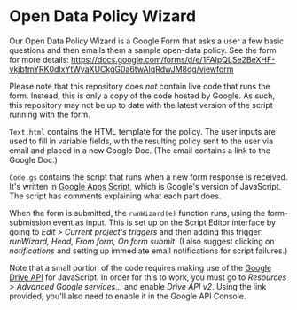 # Open Data Policy Wizard

Our Open Data Policy Wizard is a Google Form that asks a user a few basic questions and then emails them a sample open-data policy. See the form for more details: https://docs.google.com/forms/d/e/1FAIpQLSe2BeXHF-vkjbfmYRK0dIxYtWyaXUCkgG0a6twAIqRdwJM8dg/viewform

Please note that this repository does _not_ contain live code that runs the form. Instead, this is only a copy of the code hosted by Google. As such, this repository may not be up to date with the latest version of the script running with the form.

`Text.html` contains the HTML template for the policy. The user inputs are used to fill in variable fields, with the resulting policy sent to the user via email and placed in a new Google Doc. (The email contains a link to the Google Doc.)

`Code.gs` contains the script that runs when a new form response is received. It's written in [Google Apps Script](https://developers.google.com/apps-script/), which is Google's version of JavaScript. The script has comments explaining what each part does.

When the form is submitted, the `runWizard(e)` function runs, using the form-submission event as input. This is set up on the Script Editor interface by going to _Edit > Current project's triggers_ and then adding this trigger: _runWizard, Head, From form, On form submit_. (I also suggest clicking on _notifications_ and setting up immediate email notifications for script failures.)

Note that a small portion of the code requires making use of the [Google Drive API](https://developers.google.com/drive/) for JavaScript. In order for this to work, you must go to _Resources > Advanced Google services..._ and enable _Drive API v2_. Using the link provided, you'll also need to enable it in the Google API Console.
